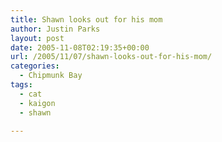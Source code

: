 ```yaml
---
title: Shawn looks out for his mom
author: Justin Parks
layout: post
date: 2005-11-08T02:19:35+00:00
url: /2005/11/07/shawn-looks-out-for-his-mom/
categories:
  - Chipmunk Bay
tags:
  - cat
  - kaigon
  - shawn

---
```

